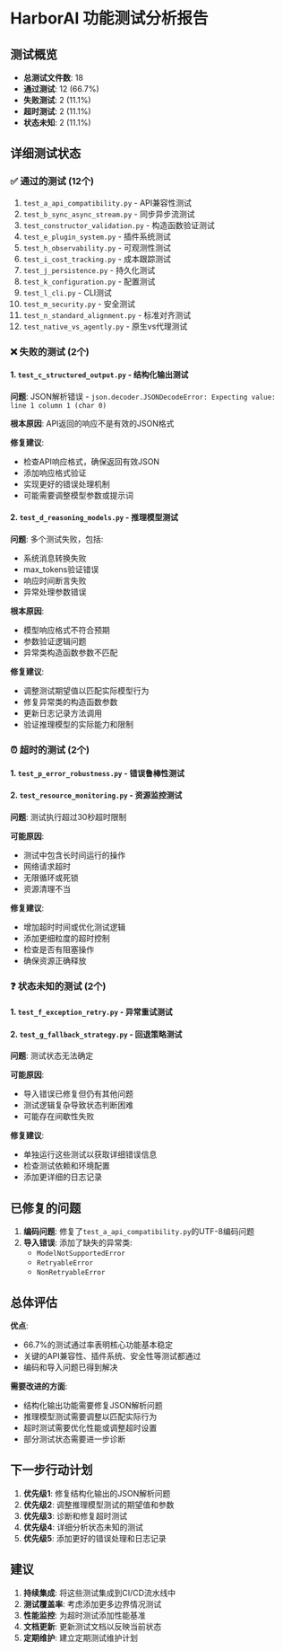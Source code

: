 # HarborAI 功能测试分析报告

## 测试概览

- **总测试文件数**: 18
- **通过测试**: 12 (66.7%)
- **失败测试**: 2 (11.1%)
- **超时测试**: 2 (11.1%)
- **状态未知**: 2 (11.1%)

## 详细测试状态

### ✅ 通过的测试 (12个)

1. `test_a_api_compatibility.py` - API兼容性测试
2. `test_b_sync_async_stream.py` - 同步异步流测试
3. `test_constructor_validation.py` - 构造函数验证测试
4. `test_e_plugin_system.py` - 插件系统测试
5. `test_h_observability.py` - 可观测性测试
6. `test_i_cost_tracking.py` - 成本跟踪测试
7. `test_j_persistence.py` - 持久化测试
8. `test_k_configuration.py` - 配置测试
9. `test_l_cli.py` - CLI测试
10. `test_m_security.py` - 安全测试
11. `test_n_standard_alignment.py` - 标准对齐测试
12. `test_native_vs_agently.py` - 原生vs代理测试

### ❌ 失败的测试 (2个)

#### 1. `test_c_structured_output.py` - 结构化输出测试

**问题**: JSON解析错误 - `json.decoder.JSONDecodeError: Expecting value: line 1 column 1 (char 0)`

**根本原因**: API返回的响应不是有效的JSON格式

**修复建议**:
- 检查API响应格式，确保返回有效JSON
- 添加响应格式验证
- 实现更好的错误处理机制
- 可能需要调整模型参数或提示词

#### 2. `test_d_reasoning_models.py` - 推理模型测试

**问题**: 多个测试失败，包括:
- 系统消息转换失败
- max_tokens验证错误
- 响应时间断言失败
- 异常处理参数错误

**根本原因**: 
- 模型响应格式不符合预期
- 参数验证逻辑问题
- 异常类构造函数参数不匹配

**修复建议**:
- 调整测试期望值以匹配实际模型行为
- 修复异常类的构造函数参数
- 更新日志记录方法调用
- 验证推理模型的实际能力和限制

### ⏰ 超时的测试 (2个)

#### 1. `test_p_error_robustness.py` - 错误鲁棒性测试
#### 2. `test_resource_monitoring.py` - 资源监控测试

**问题**: 测试执行超过30秒超时限制

**可能原因**:
- 测试中包含长时间运行的操作
- 网络请求超时
- 无限循环或死锁
- 资源清理不当

**修复建议**:
- 增加超时时间或优化测试逻辑
- 添加更细粒度的超时控制
- 检查是否有阻塞操作
- 确保资源正确释放

### ❓ 状态未知的测试 (2个)

#### 1. `test_f_exception_retry.py` - 异常重试测试
#### 2. `test_g_fallback_strategy.py` - 回退策略测试

**问题**: 测试状态无法确定

**可能原因**:
- 导入错误已修复但仍有其他问题
- 测试逻辑复杂导致状态判断困难
- 可能存在间歇性失败

**修复建议**:
- 单独运行这些测试以获取详细错误信息
- 检查测试依赖和环境配置
- 添加更详细的日志记录

## 已修复的问题

1. **编码问题**: 修复了`test_a_api_compatibility.py`的UTF-8编码问题
2. **导入错误**: 添加了缺失的异常类:
   - `ModelNotSupportedError`
   - `RetryableError` 
   - `NonRetryableError`

## 总体评估

**优点**:
- 66.7%的测试通过率表明核心功能基本稳定
- 关键的API兼容性、插件系统、安全性等测试都通过
- 编码和导入问题已得到解决

**需要改进的方面**:
- 结构化输出功能需要修复JSON解析问题
- 推理模型测试需要调整以匹配实际行为
- 超时测试需要优化性能或调整超时设置
- 部分测试状态需要进一步诊断

## 下一步行动计划

1. **优先级1**: 修复结构化输出的JSON解析问题
2. **优先级2**: 调整推理模型测试的期望值和参数
3. **优先级3**: 诊断和修复超时测试
4. **优先级4**: 详细分析状态未知的测试
5. **优先级5**: 添加更好的错误处理和日志记录

## 建议

1. **持续集成**: 将这些测试集成到CI/CD流水线中
2. **测试覆盖率**: 考虑添加更多边界情况测试
3. **性能监控**: 为超时测试添加性能基准
4. **文档更新**: 更新测试文档以反映当前状态
5. **定期维护**: 建立定期测试维护计划